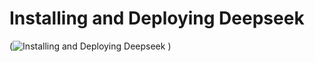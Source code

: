 # Installing and Deploying Deepseek
(![Installing and Deploying Deepseek](https://github.com/user-attachments/assets/85a974d9-fd84-4747-812e-93ba10a8c5f5)
)
